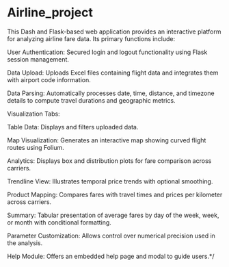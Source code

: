 # Airline_project
This Dash and Flask-based web application provides an interactive platform for analyzing airline fare data. Its primary functions include:

User Authentication: Secured login and logout functionality using Flask session management.

Data Upload: Uploads Excel files containing flight data and integrates them with airport code information.

Data Parsing: Automatically processes date, time, distance, and timezone details to compute travel durations and geographic metrics.

Visualization Tabs:

Table Data: Displays and filters uploaded data.

Map Visualization: Generates an interactive map showing curved flight routes using Folium.

Analytics: Displays box and distribution plots for fare comparison across carriers.

Trendline View: Illustrates temporal price trends with optional smoothing.

Product Mapping: Compares fares with travel times and prices per kilometer across carriers.

Summary: Tabular presentation of average fares by day of the week, week, or month with conditional formatting.

Parameter Customization: Allows control over numerical precision used in the analysis.

Help Module: Offers an embedded help page and modal to guide users.*/ 

